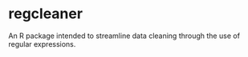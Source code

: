 regcleaner
================

An R package intended to streamline data cleaning through the use of
regular expressions.
